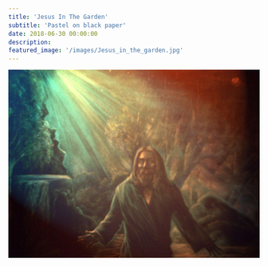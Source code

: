 ```yaml
---
title: 'Jesus In The Garden'
subtitle: 'Pastel on black paper'
date: 2018-06-30 00:00:00
description:
featured_image: '/images/Jesus_in_the_garden.jpg'
---
```


![](/images/Jesus_in_the_garden.jpg)
